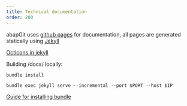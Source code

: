 ```yaml
---
title: Technical documentation
order: 200
---
```


abapGit uses [github pages](https://help.github.com/articles/what-is-github-pages/) for documentation,
all pages are generated statically using [Jekyll](https://jekyllrb.com/)

[Octicons in jekyll](https://github.com/primer/octicons/tree/master/lib/octicons_jekyll)

Building /docs/ locally:

`bundle install`

`bundle exec jekyll serve --incremental --port $PORT --host $IP`

[Guide for installing bundle](https://help.dreamhost.com/hc/en-us/articles/115001070131-Using-Bundler-to-install-Ruby-gems)
